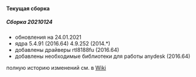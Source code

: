 
#### Текущая сборка
##### Сборка 20210124


* обновления на 24.01.2021
* ядра 5.4.91 (2016.64) 4.9.252 (2014.*)
* добавлены драйверы rtl8188fu (2016.64)
* добавлены необходимые библиотеки для работы anydesk (2016.64)

полную историю изменений см. в [Wiki](https://github.com/magos-linux/magos-linux/wiki/История)
